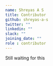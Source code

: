 ```yaml
---
name: Shreyas A S
title: Contributor
github: shreyas-a-s
twitter: ""
linkedin: ""
slack: ""
joining_date: ""
role : contributor
---
```


Still waiting for this
